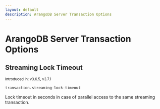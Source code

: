 ```yaml
---
layout: default
description: ArangoDB Server Transaction Options
---
```

# ArangoDB Server Transaction Options

## Streaming Lock Timeout

<small>Introduced in: v3.6.5, v3.7.1</small>

`transaction.streaming-lock-timeout`

Lock timeout in seconds in case of parallel access to the same
streaming transaction.
